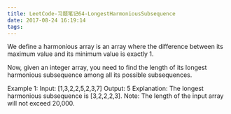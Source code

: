 ```yaml
---
title: LeetCode-习题笔记64-LongestHarmoniousSubsequence
date: 2017-08-24 16:19:14
tags:
---
```



We define a harmonious array is an array where the difference between its maximum value and its minimum value is exactly 1.

Now, given an integer array, you need to find the length of its longest harmonious subsequence among all its possible subsequences.

Example 1:
Input: [1,3,2,2,5,2,3,7]
Output: 5
Explanation: The longest harmonious subsequence is [3,2,2,2,3].
Note: The length of the input array will not exceed 20,000.

